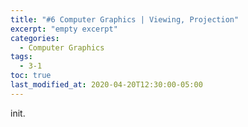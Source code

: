```yaml
---
title: "#6 Computer Graphics | Viewing, Projection"
excerpt: "empty excerpt"
categories:
  - Computer Graphics
tags:
  - 3-1
toc: true
last_modified_at: 2020-04-20T12:30:00-05:00
---
```


init.
